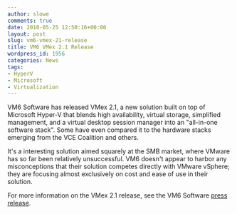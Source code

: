 ```yaml
---
author: slowe
comments: true
date: 2010-05-25 12:50:16+00:00
layout: post
slug: vm6-vmex-21-release
title: VM6 VMex 2.1 Release
wordpress_id: 1956
categories: News
tags:
- HyperV
- Microsoft
- Virtualization
---
```


VM6 Software has released VMex 2.1, a new solution built on top of Microsoft Hyper-V that blends high availability, virtual storage, simplified management, and a virtual desktop session manager into an "all-in-one software stack". Some have even compared it to the hardware stacks emerging from the VCE Coalition and others.

It's a interesting solution aimed squarely at the SMB market, where VMware has so far been relatively unsuccessful. VM6 doesn't appear to harbor any misconceptions that their solution competes directly with VMware vSphere; they are focusing almost exclusively on cost and ease of use in their solution.

For more information on the VMex 2.1 release, see the VM6 Software [press release](http://www.vm6software.com/press-releases/05/25/936).
